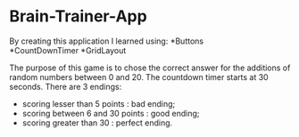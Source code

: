 # Brain-Trainer-App

By creating this application I learned using:
    *Buttons  
    *CountDownTimer 
    *GridLayout
    
The purpose of this game is to chose the correct answer for the additions of random numbers between 0 and 20.
The countdown timer starts at 30 seconds.
There are 3 endings: 
  - scoring lesser than 5 points : bad ending;
  - scoring between 6 and 30 points : good ending;
  - scoring greater than 30 : perfect ending.
